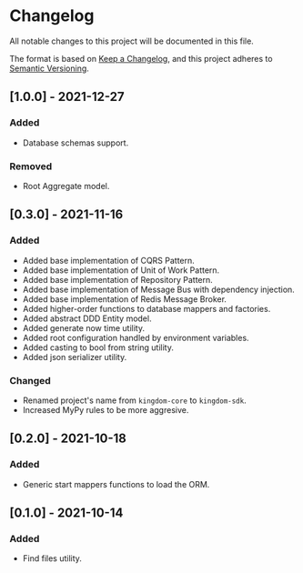 # Changelog
All notable changes to this project will be documented in this file.

The format is based on [Keep a Changelog](https://keepachangelog.com/en/1.0.0/),
and this project adheres to [Semantic Versioning](https://semver.org/spec/v2.0.0.html).

## [1.0.0] - 2021-12-27
### Added
- Database schemas support.
### Removed
- Root Aggregate model.

## [0.3.0] - 2021-11-16
### Added
- Added base implementation of CQRS Pattern.
- Added base implementation of Unit of Work Pattern.
- Added base implementation of Repository Pattern.
- Added base implementation of Message Bus with dependency injection.
- Added base implementation of Redis Message Broker.
- Added higher-order functions to database mappers and factories.
- Added abstract DDD Entity model.
- Added generate now time utility.
- Added root configuration handled by environment variables.
- Added casting to bool from string utility.
- Added json serializer utility.
### Changed
- Renamed project's name from `kingdom-core` to `kingdom-sdk`.
- Increased MyPy rules to be more aggresive.

## [0.2.0] - 2021-10-18
### Added
- Generic start mappers functions to load the ORM.

## [0.1.0] - 2021-10-14
### Added
- Find files utility.
